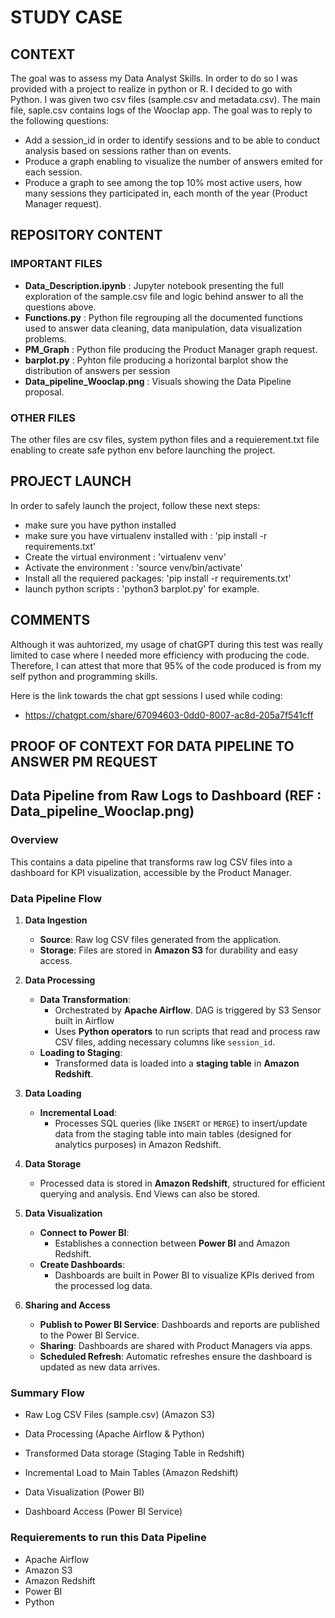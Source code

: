 # STUDY CASE

## CONTEXT
The goal was to assess my Data Analyst Skills. In order to do so I was provided with a project to realize in python or R. I decided to go with Python. 
I was given two csv files (sample.csv and metadata.csv). The main file, saple.csv contains logs of the Wooclap app. The goal was to reply to the following questions:

- Add a session_id in order to identify sessions and to be able to conduct analysis based on sessions rather than on events.
- Produce a graph enabling to visualize the number of answers emited for each session.
- Produce a graph to see among the top 10% most active users, how many sessions they participated in, each month of the year (Product Manager request).

## REPOSITORY CONTENT
### IMPORTANT FILES
- **Data_Description.ipynb** : Jupyter notebook presenting the full exploration of the sample.csv file and logic behind answer to all the questions above.
- **Functions.py** : Python file regrouping all the documented functions used to answer data cleaning, data manipulation, data visualization problems.
- **PM_Graph** : Python file producing the Product Manager graph request.
- **barplot.py** : Pyhton file producing a horizontal barplot show the distribution of answers per session
- **Data_pipeline_Wooclap.png** : Visuals showing the Data Pipeline proposal.

### OTHER FILES
The other files are csv files, system python files and a requierement.txt file enabling to create safe python env before launching the project.

## PROJECT LAUNCH
In order to safely launch the project, follow these next steps:

- make sure you have python installed
- make sure you have virtualenv installed with : 'pip install -r requirements.txt'
- Create the virtual environment : 'virtualenv venv'
- Activate the environment : 'source venv/bin/activate'
- Install all the requiered packages: 'pip install -r requirements.txt'
- launch python scripts : 'python3 barplot.py' for example.

## COMMENTS
Although it was auhtorized, my usage of chatGPT during this test was really limited to case where I needed more efficiency with producing the code. Therefore, I can attest that more that 95% of the code produced is from my self python and programming skills.

Here is the link towards the chat gpt sessions I used while coding:
- https://chatgpt.com/share/67094603-0dd0-8007-ac8d-205a7f541cff

## PROOF OF CONTEXT FOR DATA PIPELINE TO ANSWER PM REQUEST

## Data Pipeline from Raw Logs to Dashboard (REF : Data_pipeline_Wooclap.png)

### Overview
This contains a data pipeline that transforms raw log CSV files into a dashboard for KPI visualization, accessible by the Product Manager.

### Data Pipeline Flow

1. **Data Ingestion**
   - **Source**: Raw log CSV files generated from the application.
   - **Storage**: Files are stored in **Amazon S3** for durability and easy access.

2. **Data Processing**
   - **Data Transformation**:
     - Orchestrated by **Apache Airflow**. DAG is triggered by S3 Sensor built in Airflow
     - Uses **Python operators** to run scripts that read and process raw CSV files, adding necessary columns like `session_id`.
   - **Loading to Staging**:
     - Transformed data is loaded into a **staging table** in **Amazon Redshift**.

3. **Data Loading**
   - **Incremental Load**:
     - Processes SQL queries (like `INSERT` or `MERGE`) to insert/update data from the staging table into main tables (designed for analytics purposes) in Amazon Redshift.

4. **Data Storage**
   - Processed data is stored in **Amazon Redshift**, structured for efficient querying and analysis. End Views can also be stored.

5. **Data Visualization**
   - **Connect to Power BI**:
     - Establishes a connection between **Power BI** and Amazon Redshift.
   - **Create Dashboards**:
     - Dashboards are built in Power BI to visualize KPIs derived from the processed log data.

6. **Sharing and Access**
   - **Publish to Power BI Service**: Dashboards and reports are published to the Power BI Service.
   - **Sharing**: Dashboards are shared with Product Managers via apps.
   - **Scheduled Refresh**: Automatic refreshes ensure the dashboard is updated as new data arrives.

### Summary Flow
* Raw Log CSV Files (sample.csv) (Amazon S3)

* Data Processing (Apache Airflow & Python)

* Transformed Data storage (Staging Table in Redshift)

* Incremental Load to Main Tables (Amazon Redshift)

* Data Visualization (Power BI)

* Dashboard Access (Power BI Service)

### Requierements to run this Data Pipeline
- Apache Airflow
- Amazon S3
- Amazon Redshift
- Power BI
- Python
